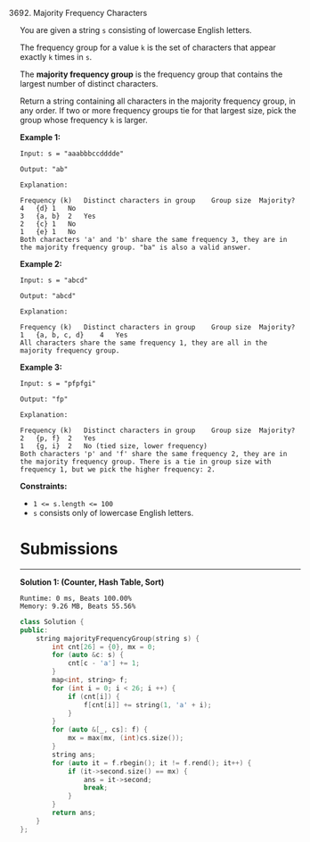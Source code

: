 3692. Majority Frequency Characters

You are given a string `s` consisting of lowercase English letters.

The frequency group for a value `k` is the set of characters that appear exactly `k` times in `s`.

The **majority frequency group** is the frequency group that contains the largest number of distinct characters.

Return a string containing all characters in the majority frequency group, in any order. If two or more frequency groups tie for that largest size, pick the group whose frequency `k` is larger.

 

**Example 1:**
```
Input: s = "aaabbbccdddde"

Output: "ab"

Explanation:

Frequency (k)	Distinct characters in group	Group size	Majority?
4	{d}	1	No
3	{a, b}	2	Yes
2	{c}	1	No
1	{e}	1	No
Both characters 'a' and 'b' share the same frequency 3, they are in the majority frequency group. "ba" is also a valid answer.
```

**Example 2:**
```
Input: s = "abcd"

Output: "abcd"

Explanation:

Frequency (k)	Distinct characters in group	Group size	Majority?
1	{a, b, c, d}	4	Yes
All characters share the same frequency 1, they are all in the majority frequency group.
```

**Example 3:**
```
Input: s = "pfpfgi"

Output: "fp"

Explanation:

Frequency (k)	Distinct characters in group	Group size	Majority?
2	{p, f}	2	Yes
1	{g, i}	2	No (tied size, lower frequency)
Both characters 'p' and 'f' share the same frequency 2, they are in the majority frequency group. There is a tie in group size with frequency 1, but we pick the higher frequency: 2.
```
 

**Constraints:**

* `1 <= s.length <= 100`
* `s` consists only of lowercase English letters.

# Submissions
---
**Solution 1: (Counter, Hash Table, Sort)**
```
Runtime: 0 ms, Beats 100.00%
Memory: 9.26 MB, Beats 55.56%
```
```c++
class Solution {
public:
    string majorityFrequencyGroup(string s) {
        int cnt[26] = {0}, mx = 0;
        for (auto &c: s) {
            cnt[c - 'a'] += 1;
        }
        map<int, string> f;
        for (int i = 0; i < 26; i ++) {
            if (cnt[i]) {
                f[cnt[i]] += string(1, 'a' + i);
            }
        }
        for (auto &[_, cs]: f) {
            mx = max(mx, (int)cs.size());
        }
        string ans;
        for (auto it = f.rbegin(); it != f.rend(); it++) {
            if (it->second.size() == mx) {
                ans = it->second;
                break;
            }
        }
        return ans;
    }
};
```
